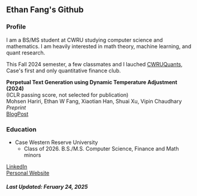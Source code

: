 ## Ethan Fang's Github
### Profile
I am a BS/MS student at CWRU studying computer science and mathematics. I am heavily interested in math theory, machine learning, and quant research.

This Fall 2024 semester, a few classmates and I lauched <a href = "https://github.com/cwruquants">CWRUQuants</a>, Case's first and only quantitative finance club. 

<b>Perpetual Text Generation using Dynamic Temperature Adjustment (2024)</b>   
(ICLR passing score, not selected for publication)   
Mohsen Hariri, Ethan W Fang, Xiaotian Han, Shuai Xu, Vipin Chaudhary  
<i>Preprint</i>    
<a href="https://d2jud02ci9yv69.cloudfront.net/2025-04-28-perpetual-text-129/blog/perpetual-text/">BlogPost</a>   


### Education
- Case Western Reserve University
  - Class of 2026. B.S./M.S. Computer Science, Finance and Math minors

  
<a href="https://www.linkedin.com/in/ethanwfang/">LinkedIn</a> <br>
<a href = "https://ethanwfang.github.io/index.html">Personal Website</a>

<h5>Last Updated: Feruary 24, 2025</h5>
  


